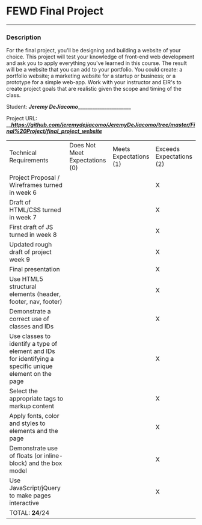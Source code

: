 # FEWD Final Project

---


### Description


For the final project, you'll be designing and building a website of your choice. This project will test your knowledge of front-end web development and ask you to apply everything you've learned in this course. The result will be a website that you can add to your portfolio.  You could create: a portfolio website; a marketing website for a startup or business; or a prototype for a simple web-app. Work with your instructor and EIR's to create project goals that are realistic given the scope and timing of the class.

Student: _____Jeremy DeJiacomo___________________________

Project URL: _____https://github.com/jeremydejiacomo/JeremyDeJiacomo/tree/master/Final%20Project/final_project_website___

|                                                                                                         |                                |                        |                          |
|---------------------------------------------------------------------------------------------------------|--------------------------------|------------------------|--------------------------|
| Technical Requirements                                                                                  | Does Not Meet Expectations (0) | Meets Expectations (1) | Exceeds Expectations (2) |
| Project Proposal / Wireframes turned in week 6    |    |    |  X  |
| Draft of HTML/CSS turned in week 7    |    |    |  X  |
| First draft of JS turned in week 8    |    |    |  X  |
| Updated rough draft of project week 9    |    |    |  X  |
| Final presentation    |    |    |  X  |                         |
| Use HTML5 structural elements (header, footer, nav, footer)    |    |    |  X  |
| Demonstrate a correct use of classes and IDs    |    |    |   X |
| Use classes to identify a type of element and IDs for identifying a specific unique element on the page    |    |    |  X  |
| Select the appropriate tags to markup content    |    |    |  X  |
| Apply fonts, color and styles to elements and the page    |    |    |  X  |
| Demonstrate use of floats (or inline-block) and the box model    |    |    |  X  |
| Use JavaScript/jQuery to make pages interactive    |    |    |  X  |
| TOTAL: __24__/24                                                                                        |                                |                        |                          |
